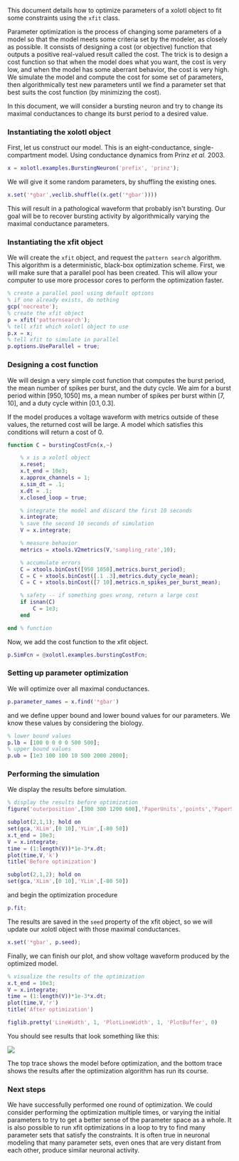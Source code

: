 This document details how to optimize parameters of a xolotl object to fit some constraints using the `xfit` class.

Parameter optimization is the process of changing some parameters of a model so that the model meets some criteria set by the modeler, as closely as possible.
It consists of designing a cost (or objective) function that outputs a positive real-valued result called the cost.
The trick is to design a cost function so that when the model does what you want, the cost is very low,
and when the model has some aberrant behavior, the cost is very high.
We simulate the model and compute the cost for some set of parameters,
then algorithmically test new parameters
until we find a parameter set that best suits the cost function
(by minimizing the cost).

In this document, we will consider a bursting neuron
and try to change its maximal conductances to change its burst period to a desired value.

### Instantiating the xolotl object

First, let us construct our model.
This is an eight-conductance, single-compartment model.
Using conductance dynamics from Prinz *et al.* 2003.

```matlab
x = xolotl.examples.BurstingNeuron('prefix', 'prinz');
```

We will give it some random parameters, by shuffling the existing ones.

```matlab
x.set('*gbar',veclib.shuffle((x.get('*gbar'))))
```

This will result in a pathological waveform that probably isn't bursting.
Our goal will be to recover bursting activity by algorithmically varying the maximal conductance parameters.

### Instantiating the xfit object

We will create the `xfit` object, and request the `pattern search` algorithm.
This algorithm is a deterministic, black-box optimization scheme.
First, we will make sure that a parallel pool has been created.
This will allow your computer to use more processor cores to perform the optimization faster.

```matlab
% create a parallel pool using default options
% if one already exists, do nothing
gcp('nocreate');
% create the xfit object
p = xfit('patternsearch');
% tell xfit which xolotl object to use
p.x = x;
% tell xfit to simulate in parallel
p.options.UseParallel = true;
```

### Designing a cost function

We will design a very simple cost function that computes the burst period,
the mean number of spikes per burst, and the duty cycle.
We aim for a burst period within $[950, 1050]$ ms,
a mean number of spikes per burst within $[7, 10]$,
and a duty cycle within $[0.1, 0.3]$.

If the model produces a voltage waveform with metrics outside of these values,
the returned cost will be large.
A model which satisfies this conditions will return a cost of 0.

```matlab
function C = burstingCostFcn(x,~)

	% x is a xolotl object
	x.reset;
	x.t_end = 10e3;
	x.approx_channels = 1;
	x.sim_dt = .1;
	x.dt = .1;
	x.closed_loop = true;

	% integrate the model and discard the first 10 seconds
	x.integrate;
	% save the second 10 seconds of simulation
	V = x.integrate;

	% measure behavior
	metrics = xtools.V2metrics(V,'sampling_rate',10);

	% accumulate errors
	C = xtools.binCost([950 1050],metrics.burst_period);
	C = C + xtools.binCost([.1 .3],metrics.duty_cycle_mean);
	C = C + xtools.binCost([7 10],metrics.n_spikes_per_burst_mean);

	% safety -- if something goes wrong, return a large cost
	if isnan(C)
		C = 1e3;
	end

end % function
```

Now, we add the cost function to the xfit object.

```matlab
p.SimFcn = @xolotl.examples.burstingCostFcn;
```

### Setting up parameter optimization

We will optimize over all maximal conductances.

```matlab
p.parameter_names = x.find('*gbar')
```

and we define upper bound and lower bound values for our parameters.
We know these values by considering the biology.

```matlab
% lower bound values
p.lb = [100 0 0 0 0 500 500];
% upper bound values
p.ub = [1e3 100 100 10 500 2000 2000];
```

### Performing the simulation

We display the results before simulation.

```matlab
% display the results before optimization
figure('outerposition',[300 300 1200 600],'PaperUnits','points','PaperSize',[1200 600]); hold on

subplot(2,1,1); hold on
set(gca,'XLim',[0 10],'YLim',[-80 50])
x.t_end = 10e3;
V = x.integrate;
time = (1:length(V))*1e-3*x.dt;
plot(time,V,'k')
title('Before optimization')

subplot(2,1,2); hold on
set(gca,'XLim',[0 10],'YLim',[-80 50])
```

and begin the optimization procedure

```matlab
p.fit;
```

The results are saved in the `seed` property of the xfit object,
so we will update our xolotl object with those maximal conductances.

```matlab
x.set('*gbar', p.seed);
```

Finally, we can finish our plot, and show voltage waveform produced by the optimized model.

```matlab
% visualize the results of the optimization
x.t_end = 10e3;
V = x.integrate;
time = (1:length(V))*1e-3*x.dt;
plot(time,V,'r')
title('After optimization')

figlib.pretty('LineWidth', 1, 'PlotLineWidth', 1, 'PlotBuffer', 0)
```

You should see results that look something like this:

![](https://user-images.githubusercontent.com/30243182/62645332-ff4bf600-b919-11e9-8660-b6331717d40d.png)

The top trace shows the model before optimization,
and the bottom trace shows the results after the optimization algorithm has run its course.

### Next steps

We have successfully performed one round of optimization.
We could consider performing the optimization multiple times,
or varying the initial parameters to try to get a better sense
of the parameter space as a whole.
It is also possible to run xfit optimizations in a loop
to try to find many parameter sets that satisfy the constraints.
It is often true in neuronal modeling that many parameter sets, even ones that are very distant from each other, produce similar neuronal activity.
